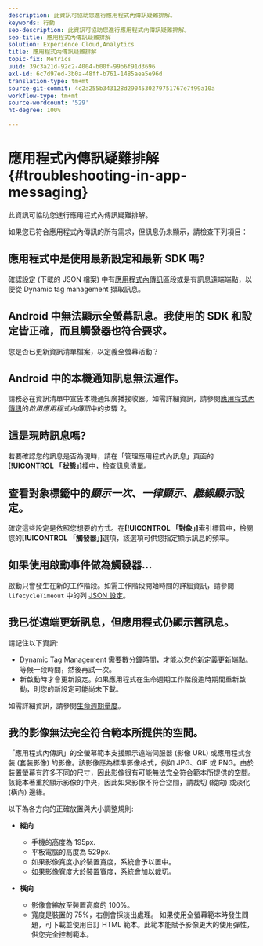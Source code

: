 ```yaml
---
description: 此資訊可協助您進行應用程式內傳訊疑難排解。
keywords: 行動
seo-description: 此資訊可協助您進行應用程式內傳訊疑難排解。
seo-title: 應用程式內傳訊疑難排解
solution: Experience Cloud,Analytics
title: 應用程式內傳訊疑難排解
topic-fix: Metrics
uuid: 39c3a21d-92c2-4004-b00f-99b6f91d3696
exl-id: 6c7d97ed-3b0a-48ff-b761-1485aea5e96d
translation-type: tm+mt
source-git-commit: 4c2a255b343128d2904530279751767e7f99a10a
workflow-type: tm+mt
source-wordcount: '529'
ht-degree: 100%

---
```


# 應用程式內傳訊疑難排解{#troubleshooting-in-app-messaging}

此資訊可協助您進行應用程式內傳訊疑難排解。

如果您已符合應用程式內傳訊的所有需求，但訊息仍未顯示，請檢查下列項目：

## 應用程式中是使用最新設定和最新 SDK 嗎?

確認設定 (下載的 JSON 檔案) 中有[應用程式內傳訊](/help/android/messaging-main/messaging/messaging.md)區段或是有訊息遠端端點，以便從 Dynamic tag management 擷取訊息。

## Android 中無法顯示全螢幕訊息。我使用的 SDK 和設定皆正確，而且觸發器也符合要求。

您是否已更新資訊清單檔案，以定義全螢幕活動？

## Android 中的本機通知訊息無法運作。

請務必在資訊清單中宣告本機通知廣播接收器。如需詳細資訊，請參閱[應用程式內傳訊](/help/android/messaging-main/messaging/messaging.md)的&#x200B;*啟用應用程式內傳訊*&#x200B;中的步驟 2。

## 這是現時訊息嗎?

若要確認您的訊息是否為現時，請在「管理應用程式內訊息」頁面的&#x200B;**[!UICONTROL 「狀態」]**&#x200B;欄中，檢查訊息清單。

## 查看對象標籤中的&#x200B;*顯示一次*、*一律顯示*、*離線顯示*&#x200B;設定。

確定這些設定是依照您想要的方式。在&#x200B;**[!UICONTROL 「對象」]**&#x200B;索引標籤中，檢閱您的&#x200B;**[!UICONTROL 「觸發器」]**&#x200B;選項，該選項可供您指定顯示訊息的頻率。

## 如果使用啟動事件做為觸發器...

啟動只會發生在新的工作階段。如需工作階段開始時間的詳細資訊，請參閱 `lifecycleTimeout` 中的列 [JSON 設定](/help/android/configuration/json-config/json-config.md)。

## 我已從遠端更新訊息，但應用程式仍顯示舊訊息。

請記住以下資訊:

* Dynamic Tag Management 需要數分鐘時間，才能以您的新定義更新端點。等候一段時間，然後再試一次。
* 新啟動時才會更新設定。如果應用程式在生命週期工作階段逾時期間重新啟動，則您的新設定可能尚未下載。

如需詳細資訊，請參閱[生命週期量度](/help/android/metrics.md)。

## 我的影像無法完全符合範本所提供的空間。

「應用程式內傳訊」的全螢幕範本支援顯示遠端伺服器 (影像 URL) 或應用程式套裝 (套裝影像) 的影像。該影像應為標準影像格式，例如 JPG、GIF 或 PNG。由於裝置螢幕有許多不同的尺寸，因此影像很有可能無法完全符合範本所提供的空間。該範本著重於顯示影像的中央，因此如果影像不符合空間，請裁切 (縱向) 或淡化 (橫向) 邊緣。

以下為各方向的正確放置與大小調整規則:

* **縱向**
   * 手機的高度為 195px.
   * 平板電腦的高度為 529px.
   * 如果影像寬度小於裝置寬度，系統會予以置中。
   * 如果影像寬度大於裝置寬度，系統會加以裁切。

* **橫向**
   * 影像會縮放至裝置高度的 100%。
   * 寬度是裝置的 75%，右側會採淡出處理。
   如果使用全螢幕範本時發生問題，可下載並使用自訂 HTML 範本。此範本能賦予影像更大的使用彈性，供您完全控制範本。
